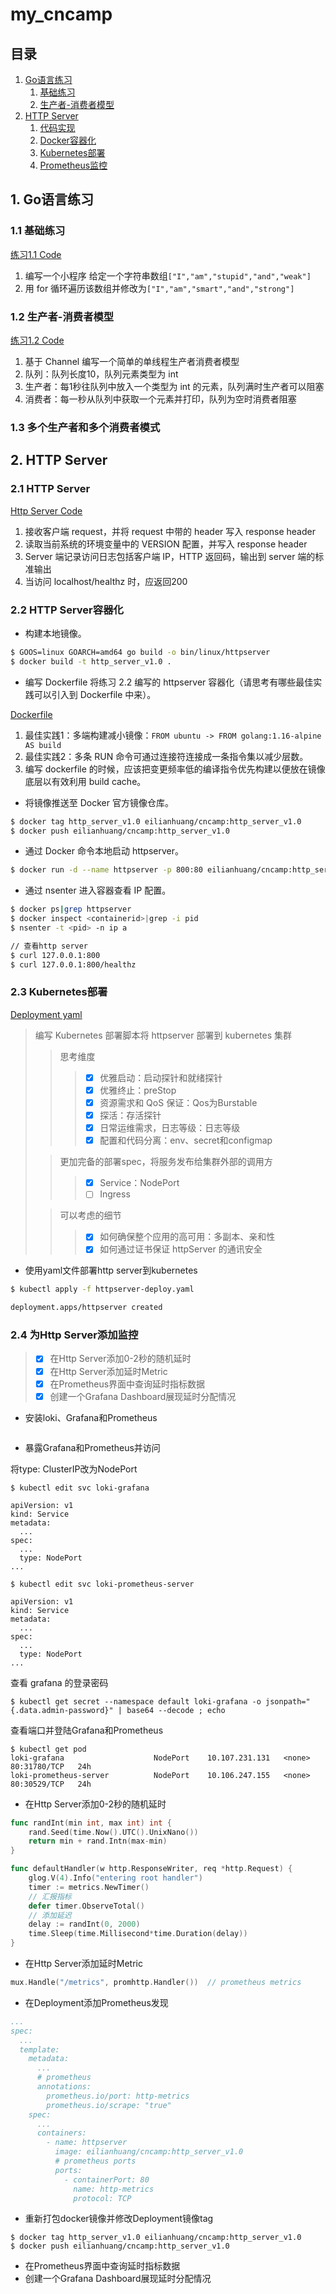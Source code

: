 # my_cncamp

## 目录
1. [Go语言练习](#1-Go语言练习)  
   1. [基础练习](#11-基础练习)  
   2. [生产者-消费者模型](#12-生产者-消费者模型)  
2. [HTTP Server](#2-http-server)
   1. [代码实现](#21-http-server)
   2. [Docker容器化](#22-http-server容器化)
   3. [Kubernetes部署](#23-kubernetes部署)
   4. [Prometheus监控](#24-为http-server添加监控)

## 1. Go语言练习

### 1.1 基础练习

[练习1.1 Code](practice_1_1/main.go)

1. 编写一个小程序 给定一个字符串数组`["I","am","stupid","and","weak"]` 
2. 用 for 循环遍历该数组并修改为`["I","am","smart","and","strong"]`

### 1.2 生产者-消费者模型

[练习1.2 Code](practice_1_2/main.go)

1. 基于 Channel 编写一个简单的单线程生产者消费者模型
2. 队列：队列长度10，队列元素类型为 int
3. 生产者：每1秒往队列中放入一个类型为 int 的元素，队列满时生产者可以阻塞
4. 消费者：每一秒从队列中获取一个元素并打印，队列为空时消费者阻塞

### 1.3 多个生产者和多个消费者模式

## 2. HTTP Server

### 2.1 HTTP Server

[Http Server Code](http_server/main.go)

1. 接收客户端 request，并将 request 中带的 header 写入 response header
2. 读取当前系统的环境变量中的 VERSION 配置，并写入 response header
3. Server 端记录访问日志包括客户端 IP，HTTP 返回码，输出到 server 端的标准输出
4. 当访问 localhost/healthz 时，应返回200

### 2.2 HTTP Server容器化

- 构建本地镜像。

```bash
$ GOOS=linux GOARCH=amd64 go build -o bin/linux/httpserver
$ docker build -t http_server_v1.0 .
```

- 编写 Dockerfile 将练习 2.2 编写的 httpserver 容器化（请思考有哪些最佳实践可以引入到 Dockerfile 中来）。

[Dockerfile](http_server/Dockerfile)

1. 最佳实践1：多端构建减小镜像：`FROM ubuntu -> FROM golang:1.16-alpine AS build`
2. 最佳实践2：多条 RUN 命令可通过连接符连接成一条指令集以减少层数。
3. 编写 dockerfile 的时候，应该把变更频率低的编译指令优先构建以便放在镜像底层以有效利用 build cache。

- 将镜像推送至 Docker 官方镜像仓库。

```bash
$ docker tag http_server_v1.0 eilianhuang/cncamp:http_server_v1.0
$ docker push eilianhuang/cncamp:http_server_v1.0
```

- 通过 Docker 命令本地启动 httpserver。

```bash
$ docker run -d --name httpserver -p 800:80 eilianhuang/cncamp:http_server_v1.0
```

- 通过 nsenter 进入容器查看 IP 配置。

```bash
$ docker ps|grep httpserver
$ docker inspect <containerid>|grep -i pid
$ nsenter -t <pid> -n ip a

// 查看http server
$ curl 127.0.0.1:800
$ curl 127.0.0.1:800/healthz
```

### 2.3 Kubernetes部署  
[Deployment yaml](http_server/httpserver-deploy.yaml)
> 编写 Kubernetes 部署脚本将 httpserver 部署到 kubernetes 集群
>> 思考维度
>>> - [x] 优雅启动：启动探针和就绪探针
>>> - [x] 优雅终止：preStop
>>> - [x] 资源需求和 QoS 保证：Qos为Burstable
>>> - [x] 探活：存活探针
>>> - [x] 日常运维需求，日志等级：日志等级
>>> - [x] 配置和代码分离：env、secret和configmap
> 
>> 更加完备的部署spec，将服务发布给集群外部的调用方
>>> - [x] Service：NodePort
>>> - [ ] Ingress
> 
>> 可以考虑的细节
>>> - [x] 如何确保整个应用的高可用：多副本、亲和性
>>> - [x] 如何通过证书保证 httpServer 的通讯安全

- 使用yaml文件部署http server到kubernetes
```bash
$ kubectl apply -f httpserver-deploy.yaml

deployment.apps/httpserver created
```

### 2.4 为Http Server添加监控

> - [x] 在Http Server添加0-2秒的随机延时
> - [x] 在Http Server添加延时Metric
> - [x] 在Prometheus界面中查询延时指标数据
> - [x] 创建一个Grafana Dashboard展现延时分配情况

* 安装loki、Grafana和Prometheus
```shell

```
* 暴露Grafana和Prometheus并访问 

将type: ClusterIP改为NodePort
```shell
$ kubectl edit svc loki-grafana

apiVersion: v1
kind: Service
metadata:
  ...
spec:
  ...
  type: NodePort
...

$ kubectl edit svc loki-prometheus-server

apiVersion: v1
kind: Service
metadata:
  ...
spec:
  ...
  type: NodePort
...
```
查看 grafana 的登录密码
```shell
$ kubectl get secret --namespace default loki-grafana -o jsonpath="{.data.admin-password}" | base64 --decode ; echo
```
查看端口并登陆Grafana和Prometheus
```shell
$ kubectl get pod
loki-grafana                    NodePort    10.107.231.131   <none>        80:31780/TCP   24h
loki-prometheus-server          NodePort    10.106.247.155   <none>        80:30529/TCP   24h
```

* 在Http Server添加0-2秒的随机延时
```go
func randInt(min int, max int) int {
	rand.Seed(time.Now().UTC().UnixNano())
	return min + rand.Intn(max-min)
}

func defaultHandler(w http.ResponseWriter, req *http.Request) {
	glog.V(4).Info("entering root handler")
	timer := metrics.NewTimer()
	// 汇报指标
	defer timer.ObserveTotal()
	// 添加延迟
	delay := randInt(0, 2000)
	time.Sleep(time.Millisecond*time.Duration(delay))
}
```
* 在Http Server添加延时Metric
```go
mux.Handle("/metrics", promhttp.Handler())  // prometheus metrics
```
* 在Deployment添加Prometheus发现
```yaml
...
spec:
  ...
  template:
    metadata:
      ...
      # prometheus
      annotations:
        prometheus.io/port: http-metrics
        prometheus.io/scrape: "true"
    spec:
      ...
      containers:
        - name: httpserver
          image: eilianhuang/cncamp:http_server_v1.0
          # prometheus ports
          ports:
            - containerPort: 80
              name: http-metrics
              protocol: TCP
```
* 重新打包docker镜像并修改Deployment镜像tag
```shell
$ docker tag http_server_v1.0 eilianhuang/cncamp:http_server_v1.0
$ docker push eilianhuang/cncamp:http_server_v1.0
```
* 在Prometheus界面中查询延时指标数据
* 创建一个Grafana Dashboard展现延时分配情况